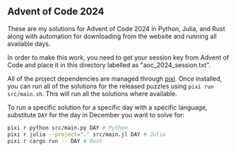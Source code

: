 ## Advent of Code 2024

These are my solutions for Advent of Code 2024 in Python, Julia, and Rust along with automation for downloading from the website and running all available days.

In order to make this work, you need to get your session key from Advent of Code and place it in this directory labelled as "aoc_2024_session.txt".

All of the project dependencies are managed through [pixi](https://pixi.sh/latest/). Once installed, you can run all of the solutions for the released puzzles using `pixi run src/main.sh`. This will run all the solutions where available.

To run a specific solution for a specific day with a specific language, substitute `DAY` for the day in December you want to solve for:
```sh
pixi r python src/main.py DAY # Python
pixi r julia --project="." src/main.jl DAY # Julia
pixi r cargo run -- DAY # Rust
```

